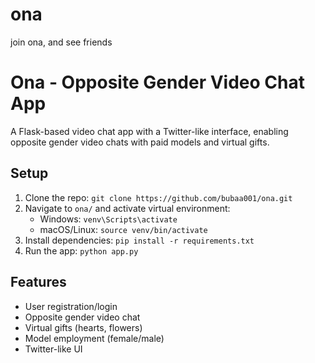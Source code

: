 # ona
join ona, and see friends 
# Ona - Opposite Gender Video Chat App

A Flask-based video chat app with a Twitter-like interface, enabling opposite gender video chats with paid models and virtual gifts.

## Setup
1. Clone the repo: `git clone https://github.com/bubaa001/ona.git`
2. Navigate to `ona/` and activate virtual environment:
   - Windows: `venv\Scripts\activate`
   - macOS/Linux: `source venv/bin/activate`
3. Install dependencies: `pip install -r requirements.txt`
4. Run the app: `python app.py`

## Features
- User registration/login
- Opposite gender video chat
- Virtual gifts (hearts, flowers)
- Model employment (female/male)
- Twitter-like UI